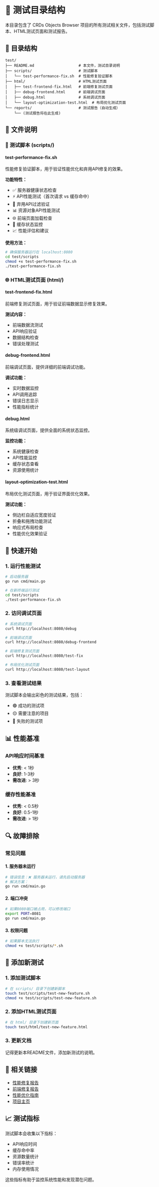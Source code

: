# 🧪 测试目录结构

本目录包含了 CRDs Objects Browser 项目的所有测试相关文件，包括测试脚本、HTML测试页面和测试报告。

## 📁 目录结构

```
test/
├── README.md                    # 本文件，测试目录说明
├── scripts/                     # 测试脚本
│   └── test-performance-fix.sh  # 性能修复验证脚本
├── html/                        # HTML测试页面
│   ├── test-frontend-fix.html   # 前端修复测试页面
│   ├── debug-frontend.html      # 前端调试页面
│   ├── debug.html               # 系统调试页面
│   └── layout-optimization-test.html  # 布局优化测试页面
└── reports/                     # 测试报告（自动生成）
    └── (测试报告将在此生成)
```

## 📖 文件说明

### 🔧 测试脚本 (scripts/)

#### test-performance-fix.sh
性能修复验证脚本，用于验证性能优化和弃用API修复的效果。

**功能特性：**
- ✅ 服务器健康状态检查
- ⚡ API性能测试（首次请求 vs 缓存命中）
- 🚫 弃用API过滤验证
- 📊 资源对象API性能测试
- 🌐 前端页面加载检查
- 💾 缓存状态监控
- 📈 性能评估和建议

**使用方法：**
```bash
# 确保服务器运行在 localhost:8080
cd test/scripts
chmod +x test-performance-fix.sh
./test-performance-fix.sh
```

### 🌐 HTML测试页面 (html/)

#### test-frontend-fix.html
前端修复测试页面，用于验证前端数据显示修复效果。

**测试内容：**
- 前端数据流测试
- API响应验证
- 数据结构检查
- 错误处理测试

#### debug-frontend.html
前端调试页面，提供详细的前端调试功能。

**调试功能：**
- 实时数据监控
- API调用追踪
- 错误日志显示
- 性能指标统计

#### debug.html
系统级调试页面，提供全面的系统状态监控。

**监控功能：**
- 系统健康检查
- API性能监控
- 缓存状态查看
- 资源使用统计

#### layout-optimization-test.html
布局优化测试页面，用于验证界面优化效果。

**测试功能：**
- 侧边栏自适应宽度验证
- 折叠和拖拽功能测试
- 响应式布局检查
- 性能优化效果验证

## 🚀 快速开始

### 1. 运行性能测试
```bash
# 启动服务器
go run cmd/main.go

# 在新终端运行测试
cd test/scripts
./test-performance-fix.sh
```

### 2. 访问调试页面
```bash
# 系统调试页面
curl http://localhost:8080/debug

# 前端调试页面  
curl http://localhost:8080/debug-frontend

# 前端修复测试页面
curl http://localhost:8080/test-fix

# 布局优化测试页面
curl http://localhost:8080/test-layout
```

### 3. 查看测试结果
测试脚本会输出彩色的测试结果，包括：
- 🟢 成功的测试项
- 🟡 需要注意的项目
- 🔴 失败的测试项

## 📊 性能基准

### API响应时间基准
- **优秀**: < 1秒
- **良好**: 1-3秒  
- **需改进**: > 3秒

### 缓存性能基准
- **优秀**: < 0.5秒
- **良好**: 0.5-1秒
- **需改进**: > 1秒

## 🔍 故障排除

### 常见问题

#### 1. 服务器未运行
```bash
# 错误信息：❌ 服务器未运行，请先启动服务器
# 解决方案：
go run cmd/main.go
```

#### 2. 端口冲突
```bash
# 如果8080端口被占用，可以修改端口
export PORT=8081
go run cmd/main.go
```

#### 3. 权限问题
```bash
# 如果脚本无法执行
chmod +x test/scripts/*.sh
```

## 📝 添加新测试

### 1. 添加测试脚本
```bash
# 在 scripts/ 目录下创建新脚本
touch test/scripts/test-new-feature.sh
chmod +x test/scripts/test-new-feature.sh
```

### 2. 添加HTML测试页面
```bash
# 在 html/ 目录下创建新页面
touch test/html/test-new-feature.html
```

### 3. 更新文档
记得更新本README文件，添加新测试的说明。

## 🔗 相关链接

- [性能修复报告](../docs/troubleshooting/PERFORMANCE_FIX_REPORT.md)
- [前端修复报告](../docs/troubleshooting/FRONTEND_FIX_REPORT.md)
- [性能优化指南](../docs/development/PERFORMANCE_OPTIMIZATION.md)
- [项目主页](../README.md)

## 📈 测试指标

测试脚本会收集以下指标：
- API响应时间
- 缓存命中率
- 资源数量统计
- 错误率统计
- 内存使用情况

这些指标有助于监控系统性能和发现潜在问题。 